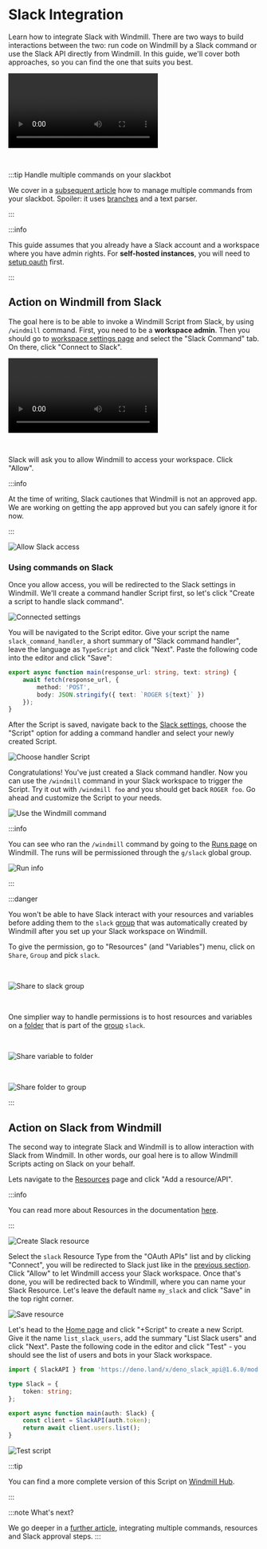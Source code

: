 # Slack Integration

Learn how to integrate Slack with Windmill. There are two ways to build
interactions between the two: run code on Windmill by a Slack command or use the
Slack API directly from Windmill. In this guide, we'll cover both approaches, so
you can find the one that suits you best.

<video
    className="border-2 rounded-xl object-cover w-full h-full"
    autoPlay
    loop
    controls
    id="main-video"
    src="/videos/generated_email.mp4"
    alt="container component"
/>

<br/>

:::tip Handle multiple commands on your slackbot

We cover in a [subsequent article](/blog/handler-slack-commands) how to manage multiple commands from your slackbot. Spoiler: it uses [branches](../flows/13_flow_branches.md) and a text parser.

:::

:::info

This guide assumes that you already have a Slack account and a workspace where
you have admin rights. For **self-hosted instances**, you will need to [setup oauth](../misc/2_setup_oauth/index.md) first.

:::

## Action on Windmill from Slack

The goal here is to be able to invoke a Windmill Script from Slack, by using
`/windmill` command. First, you need to be a **workspace admin**. Then you
should go to
[workspace settings page](https://app.windmill.dev/workspace_settings) and
select the "Slack Command" tab. On there, click "Connect to Slack".

<video
    className="border-2 rounded-xl object-cover w-full h-full"
    autoPlay
    loop
    controls
    id="main-video"
    src="/videos/adding_slack_resource.mp4"
/>

<br/>

Slack will ask you to allow Windmill to access your workspace. Click "Allow".

:::info

At the time of writing, Slack cautiones that Windmill is not an approved app. We
are working on getting the app approved but you can safely ignore it for now.

:::

![Allow Slack access](../assets/integrations/slack-2-allow-access.png)

### Using commands on Slack

Once you allow access, you will be redirected to the Slack settings in Windmill.
We'll create a command handler Script first, so let's click "Create a script to
handle slack command".

![Connected settings](../assets/integrations/slack-3-connected.png)

You will be navigated to the Script editor. Give your script the name
`slack_command_handler`, a short summary of "Slack command handler", leave the
language as `TypeScript` and click "Next". Paste the following code into the
editor and click "Save":

```typescript
export async function main(response_url: string, text: string) {
	await fetch(response_url, {
		method: 'POST',
		body: JSON.stringify({ text: `ROGER ${text}` })
	});
}
```

After the Script is saved, navigate back to the
[Slack settings][wm-slack-settings], choose the "Script" option for adding a
command handler and select your newly created Script.

![Choose handler Script](../assets/integrations/slack-4-set-handler.png)

Congratulations! You've just created a Slack command handler. Now you can use
the `/windmill` command in your Slack workspace to trigger the Script. Try it
out with `/windmill foo` and you should get back `ROGER foo`. Go ahead and
customize the Script to your needs.

![Use the Windmill command](../assets/integrations/slack-5-slack-command.png)

:::info

You can see who ran the `/windmill` command by going to the [Runs page][wm-runs]
on Windmill. The runs will be permissioned through the `g/slack` global group.

![Run info](../assets/integrations/slack-6-run-info.png)

:::

:::danger

You won't be able to have Slack interact with your resources and variables before adding them to the `slack` [group](../core_concepts/8_groups_and_folders/index.md#groups) that was automatically created by Windmill after you set up your Slack workspace on Windmill.

To give the permission, go to "Resources" (and "Variables") menu, click on `Share`, `Group` and pick `slack`.

<br/>

![Share to slack group](../assets/integrations/slack-10-slack_group.png)

<br/>

One simplier way to handle permissions is to host resources and variables on a [folder](../core_concepts/8_groups_and_folders/index.md#folders) that is part of the [group](../core_concepts/8_groups_and_folders/index.md#groups) `slack`.

<br/>

![Share variable to folder](../assets/integrations/slack-11-variable_to_folder.png)

<br/>

![Share folder to group](../assets/integrations/slack-12-folder_to_group.png)

:::

## Action on Slack from Windmill

The second way to integrate Slack and Windmill is to allow interaction with
Slack from Windmill. In other words, our goal here is to allow Windmill Scripts
acting on Slack on your behalf.

Lets navigate to the [Resources][wm-resource] page and click "Add a
resource/API".

:::info

You can read more about Resources in the documentation [here][docs-resource].

:::

![Create Slack resource](../assets/integrations/slack-7-resources.png)

Select the `slack` Resource Type from the "OAuth APIs" list and by clicking
"Connect", you will be redirected to Slack just like in the
[previous section](#action-on-windmill-from-slack). Click "Allow" to let
Windmill access your Slack workspace. Once that's done, you will be redirected
back to Windmill, where you can name your Slack Resource. Let's leave the
default name `my_slack` and click "Save" in the top right corner.

![Save resource](../assets/integrations/slack-8-slack-resource.png)

Let's head to the [Home page][wm-home] and click "+Script" to create a new
Script. Give it the name `list_slack_users`, add the summary "List Slack users"
and click "Next". Paste the following code in the editor and click "Test" - you
should see the list of users and bots in your Slack workspace.

```typescript
import { SlackAPI } from 'https://deno.land/x/deno_slack_api@1.6.0/mod.ts';

type Slack = {
	token: string;
};

export async function main(auth: Slack) {
	const client = SlackAPI(auth.token);
	return await client.users.list();
}
```

![Test script](../assets/integrations/slack-9-script-result.png)

:::tip

You can find a more complete version of this Script on
[Windmill Hub][hub-script].

:::

:::note What's next?

We go deeper in a [further article](/blog/handler-slack-commands), integrating multiple commands, resources and Slack approval steps.
:::

<!-- Links -->

[wm-slack-settings]: https://app.windmill.dev/workspace_settings?tab=slack
[wm-runs]: https://app.windmill.dev/runs
[wm-resource]: https://app.windmill.dev/resources
[wm-home]: https://app.windmill.dev
[hub-slack]: https://hub.windmill.dev/integrations/slack
[hub-script]: https://hub.windmill.dev/scripts/slack/649/list-users-slack
[docs-resource]: https://docs.windmill.dev/docs/core_concepts/resources_and_types
